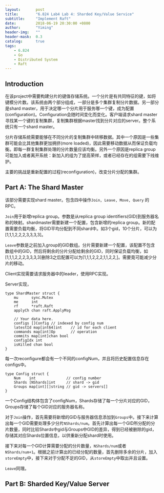 ```yaml
---
layout:       post
title:        "6.824 Lab4 Lab 4: Sharded Key/Value Service"
subtitle:     "Implement Raft"
date:         2018-06-19 20:30:00 +0800
author:       "Yiming"
header-img:   ""
header-mask:  0.3
catalog:      true
tags:
    - 6.824
    - Go
    - Distributed System
    - Raft
---
```



## Introduction

在该project中需要构建分片的键值存储系统。一个分片是有共同特征的键，如将键模分片数。该系统由两个部分组成，一部分是多个集群复制分片数据。另一部分是shard master，用于决定哪一个分片用于服务哪一个键，成为配置(configuration)。Configuration会随时间变化而变化。客户端请求shard master寻找某一个键的复制集群，复制集群根据master找到分片对应的server。整个系统只有一个shard master。

分片存储系统需要能够在不同分片的复制集群中转移数据。其中一个原因是一些集群可能会比其他集群更加拥挤(more loaded)，因此需要移动数据从而保证负载均衡。即每一群复制集群处理的分片数量应该均衡。另外一个原因是replica group可能加入或者离开系统：新加入的组为了提高荣祥，或者已经存在的组需要下线维护。

主要的挑战是重新配置的过程(reconfiguration)，改变分片分配的集群。

## Part A: The Shard Master

该部分需要实现shard master。包含四中操作`Join, Leave, Move, Query` 的RPC。

`Join`用于新增replica group。参数是从replica group identifiers(GID)到服务器名称的映射。shardmaster需要新建一个配置，包含新增的replica group。新的配置需要负载均衡，将GID平均分配到不同shard中。如3个gid，10个分片，可以为[1,1,1,2,2,2,3,3,3,3]。

`Leave`参数是之前加入group的GID数组。分片需要新建一个配置，该配置不包含数组中的GID，然后将剩余的分片分配给剩余的GID，同时保证负载均衡，如[1,1,1,2,2,2,3,3,3,3]删除3之后配置可以为[1,1,1,2,2,2,1,1,2,2,]。需要竟可能减少分片的移动。

Client实现需要请求服务器中的leader，使用RPC实现。

Server实现，

```
type ShardMaster struct {
	mu      sync.Mutex
	me      int
	rf      *raft.Raft
	applyCh chan raft.ApplyMsg

	// Your data here.
	configs []Config // indexed by config num
	latestId map[int64]int    // id for each client
	commands map[int]Op       // operation
	commits map[int]chan bool
	configIdx int
	isKilled chan bool
}
```

每一次reconfigure都会有一个不同的configNum，并且将历史配置信息存在configs中。
```
type Config struct {
	Num    int              // config number
	Shards [NShards]int     // shard -> gid
	Groups map[int][]string // gid -> servers[]
}
```
一个Config结构体包含了configNum，Shards存储了每一个分片对应的GID， Groups存储了每个GID对应的服务器名称。

对于`Join`操作，首先需要将新增的GID与服务器信息添加到`Groups`中。接下来计算出每一个GID需要处理多少分片`NShards/num`。首先计算出每一个GID所分配的分片数量，同时比较Shards中gid与Groups中GID的差异，得到已经被删除的gid，存储其对应Shards位置信息，以供重新分配shard时使用。

接下来对每一个GID计算需要分配的分片数量，`NShards/num`或者`NShards/num+1`。根据之前计算出的已经分配的数量，首先删除多余的分片，加入`storeEmpty`中，接下来对于分配不足的GID，从`storeEmpty`中取出并且设置。

`Leave`同理。

## Part B: Sharded Key/Value Server
